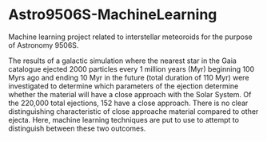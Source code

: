 # Astro9506S-MachineLearning
Machine learning project related to interstellar meteoroids for the purpose of Astronomy 9506S.

The results of a galactic simulation where the nearest star in the Gaia catalogue ejected 2000 particles every 1 million years (Myr) beginning 100 Myrs ago and ending 10 Myr in the future (total duration of 110 Myr) were investigated to determine which parameters of the ejection determine whether the material will have a close approach with the Solar System. Of the 220,000 total ejections, 152 have a close approach. There is no clear distinguishing characteristic of close approache material compared to other ejecta. Here, machine learning techniques are put to use to attempt to distinguish between these two outcomes.
